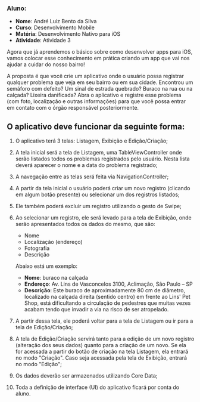 ### Aluno:
- **Nome**: André Luiz Bento da Silva
- **Curso**: Desenvolvimento Mobile
- **Matéria**: Desenvolvimento Nativo para iOS
- **Atividade**: Atividade 3 


Agora que já aprendemos o básico sobre como desenvolver apps para iOS, vamos colocar esse conhecimento em prática criando um app que vai nos ajudar a cuidar do nosso bairro!

A proposta é que você crie um aplicativo onde o usuário possa registrar qualquer problema que veja em seu bairro ou em sua cidade. Encontrou um semáforo com defeito? Um sinal de estrada quebrado? Buraco na rua ou na calçada? Lixeira danificada? Abra o aplicativo e registre esse problema (com foto, localização e outras informações) para que você possa entrar em contato com o órgão responsável posteriormente.


## O aplicativo deve funcionar da seguinte forma:

1) O aplicativo terá 3 telas: Listagem, Exibição e Edição/Criação;

2) A tela inicial será a tela de Listagem, uma TableViewController onde serão listados todos os problemas registrados pelo usuário. Nesta lista deverá aparecer o nome e a data do problema registrado;

3) A navegação entre as telas será feita via NavigationController;

4) A partir da tela inicial o usuário poderá criar um novo registro (clicando em algum botão presente) ou selecionar um dos registros listados;

5) Ele também poderá excluir um registro utilizando o gesto de Swipe;

6) Ao selecionar um registro, ele será levado para a tela de Exibição, onde serão apresentados todos os dados do mesmo, que são:

    * Nome
    * Localização (endereço)
    * Fotografia
    * Descrição

    Abaixo está um exemplo:

    - **Nome**: buraco na calçada
    - **Endereço**: Av. Lins de Vasconcelos 3100, Aclimação, São Paulo – SP
    - **Descrição**: Este buraco de aproximadamente 80 cm de diâmetro, localizado na calçada direita (sentido centro) em frente ao Lins' Pet Shop, está dificultando a circulação de pedestres que muitas vezes acabam tendo que invadir a via na risco de ser atropelado.

7) A partir dessa tela, ele poderá voltar para a tela de Listagem ou ir para a tela de Edição/Criação;

8) A tela de Edição/Criação servirá tanto para a edição de um novo registro (alteração dos seus dados) quanto para a criação de um novo. Se ela for acessada a partir do botão de criação na tela Listagem, ela entrará no modo "Criação". Caso seja acessada pela tela de Exibição, entrará no modo "Edição";

9) Os dados deverão ser armazenados utilizando Core Data;

10) Toda a definição de interface (UI) do aplicativo ficará por conta do aluno.